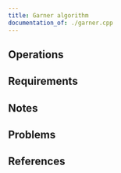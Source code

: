 ```yaml
---
title: Garner algorithm
documentation_of: ./garner.cpp
---
```


## Operations

## Requirements

## Notes

## Problems

## References
